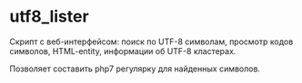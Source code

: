 # utf8_lister

Скрипт с веб-интерфейсом: поиск по UTF-8 символам, просмотр кодов символов, HTML-entity, информации об UTF-8 кластерах.

Позволяет составить php7 регулярку для найденных символов.
